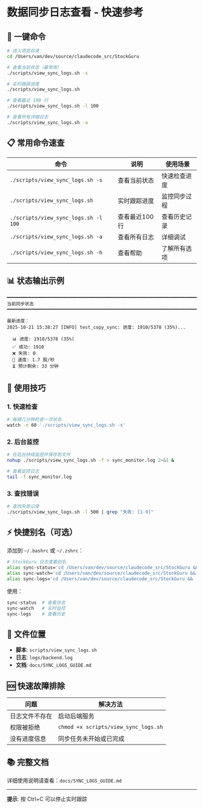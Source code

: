 # 数据同步日志查看 - 快速参考

## 🚀 一键命令

```bash
# 进入项目目录
cd /Users/van/dev/source/claudecode_src/StockGuru

# 查看当前状态（最常用）
./scripts/view_sync_logs.sh -s

# 实时跟踪进度
./scripts/view_sync_logs.sh

# 查看最近 100 行
./scripts/view_sync_logs.sh -l 100

# 查看所有详细日志
./scripts/view_sync_logs.sh -a
```

## 📋 常用命令速查

| 命令 | 说明 | 使用场景 |
|------|------|----------|
| `./scripts/view_sync_logs.sh -s` | 查看当前状态 | 快速检查进度 |
| `./scripts/view_sync_logs.sh` | 实时跟踪进度 | 监控同步过程 |
| `./scripts/view_sync_logs.sh -l 100` | 查看最近100行 | 查看历史记录 |
| `./scripts/view_sync_logs.sh -a` | 查看所有日志 | 详细调试 |
| `./scripts/view_sync_logs.sh -h` | 查看帮助 | 了解所有选项 |

## 📊 状态输出示例

```
━━━━━━━━━━━━━━━━━━━━━━━━━━━━━━━━━━━━━━━━━━━━━━━━━━━━━━━━━━━━━━━━━━━━━━━━━━━━━━
当前同步状态
━━━━━━━━━━━━━━━━━━━━━━━━━━━━━━━━━━━━━━━━━━━━━━━━━━━━━━━━━━━━━━━━━━━━━━━━━━━━━━

最新进度：
2025-10-21 15:38:27 [INFO] test_copy_sync: 进度: 1910/5378 (35%)...

  📊 进度: 1910/5378 (35%)
  ✅ 成功: 1910
  ❌ 失败: 0
  🚀 速度: 1.7 股/秒
  ⏳ 预计剩余: 33 分钟
```

## 🎯 使用技巧

### 1. 快速检查
```bash
# 每隔几分钟检查一次状态
watch -n 60 './scripts/view_sync_logs.sh -s'
```

### 2. 后台监控
```bash
# 在后台持续监控并保存到文件
nohup ./scripts/view_sync_logs.sh -f > sync_monitor.log 2>&1 &

# 查看监控日志
tail -f sync_monitor.log
```

### 3. 查找错误
```bash
# 查找失败记录
./scripts/view_sync_logs.sh -l 500 | grep "失败: [1-9]"
```

## ⚡ 快捷别名（可选）

添加到 `~/.bashrc` 或 `~/.zshrc`：

```bash
# StockGuru 日志查看别名
alias sync-status='cd /Users/van/dev/source/claudecode_src/StockGuru && ./scripts/view_sync_logs.sh -s'
alias sync-watch='cd /Users/van/dev/source/claudecode_src/StockGuru && ./scripts/view_sync_logs.sh'
alias sync-logs='cd /Users/van/dev/source/claudecode_src/StockGuru && ./scripts/view_sync_logs.sh -l 100'
```

使用：
```bash
sync-status  # 查看状态
sync-watch   # 实时监控
sync-logs    # 查看历史
```

## 📁 文件位置

- **脚本**: `scripts/view_sync_logs.sh`
- **日志**: `logs/backend.log`
- **文档**: `docs/SYNC_LOGS_GUIDE.md`

## 🆘 快速故障排除

| 问题 | 解决方法 |
|------|----------|
| 日志文件不存在 | 启动后端服务 |
| 权限被拒绝 | `chmod +x scripts/view_sync_logs.sh` |
| 没有进度信息 | 同步任务未开始或已完成 |

## 📚 完整文档

详细使用说明请查看：`docs/SYNC_LOGS_GUIDE.md`

---

**提示**: 按 Ctrl+C 可以停止实时跟踪
